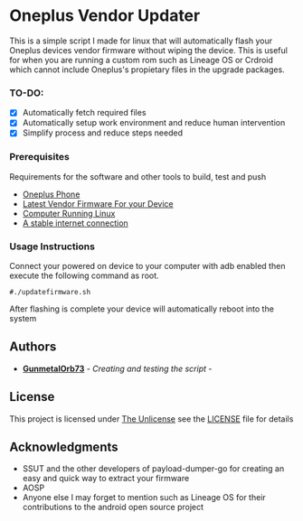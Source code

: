 # Oneplus Vendor Updater

This is a simple script I made for linux that will automatically flash your Oneplus devices vendor firmware without wiping the device. This is useful for when you are running a custom rom such as Lineage OS or Crdroid which cannot include Oneplus's propietary files in the upgrade packages.

### TO-DO:
- [x] Automatically fetch required files
- [x] Automatically setup work environment and reduce human intervention
- [x] Simplify process and reduce steps needed

### Prerequisites

Requirements for the software and other tools to build, test and push 
- [Oneplus Phone](https://www.oneplus.com/store/phone)
- [Latest Vendor Firmware For your Device](https://www.oneplus.com/global/support/softwareupgrade)
- [Computer Running Linux](#)
- [ A stable internet connection](#)

### Usage Instructions

  Connect your powered on device to your computer with adb enabled then execute the following command as root. 
  
  ```#./updatefirmware.sh```

After flashing is complete your device will automatically reboot into the system

## Authors

  - [**GunmetalOrb73**](https://github.com/GunmetalOrb73) - *Creating and testing the script* -
    


## License

This project is licensed under [The Unlicense](LICENSE) see the [LICENSE](LICENSE) file for
details

## Acknowledgments

  - SSUT and the other developers of payload-dumper-go for creating an easy and quick way to extract your firmware
  - AOSP
  - Anyone else I may forget to mention such as Lineage OS for their contributions to the android open source project

